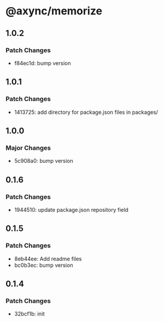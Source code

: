 # @axync/memorize

## 1.0.2

### Patch Changes

- f84ec1d: bump version

## 1.0.1

### Patch Changes

- 1413725: add directory for package.json files in packages/

## 1.0.0

### Major Changes

- 5c908a0: bump version

## 0.1.6

### Patch Changes

- 1944510: update package.json repository field

## 0.1.5

### Patch Changes

- 8eb44ee: Add readme files
- bc0b3ec: bump version

## 0.1.4

### Patch Changes

- 32bcf1b: init

